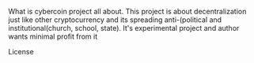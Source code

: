 What is cybercoin project all about.
  This project is about decentralization just like other cryptocurrency and its spreading anti-(political and institutional(church, school, state).
It's experimental project and author wants minimal profit from it




License
